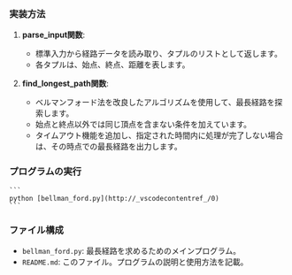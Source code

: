 ### 実装方法
1. **parse_input関数**:
    - 標準入力から経路データを読み取り、タプルのリストとして返します。
    - 各タプルは、始点、終点、距離を表します。

2. **find_longest_path関数**:
    - ベルマンフォード法を改良したアルゴリズムを使用して、最長経路を探索します。
    - 始点と終点以外では同じ頂点を含まない条件を加えています。
    - タイムアウト機能を追加し、指定された時間内に処理が完了しない場合は、その時点での最長経路を出力します。

### プログラムの実行
    ```
    python [bellman_ford.py](http://_vscodecontentref_/0)
    ```

### ファイル構成
- `bellman_ford.py`: 最長経路を求めるためのメインプログラム。
- `README.md`: このファイル。プログラムの説明と使用方法を記載。
